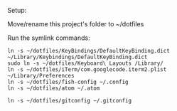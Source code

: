 Setup:

Move/rename this project's folder to ~/dotfiles

Run the symlink commands:

    ln -s ~/dotfiles/KeyBindings/DefaultKeyBinding.dict ~/Library/Keybindings/DefaultKeyBinding.dict
    sudo ln -s ~/dotfiles/Keyboard\ Layouts /Library/
    ln -s ~/dotfiles/iTerm/com.googlecode.iterm2.plist ~/Library/Preferences
    ln -s ~/dotfiles/fish-config ~/.config
    ln -s ~/dotfiles/atom ~/.atom

    ln -s ~/dotfiles/gitconfig ~/.gitconfig
